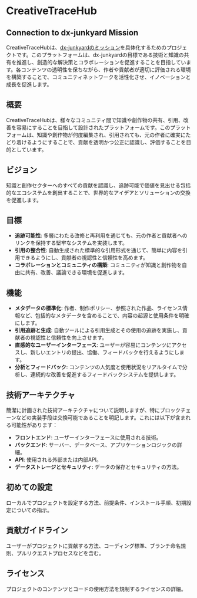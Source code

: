 # CreativeTraceHub

## Connection to dx-junkyard Mission

CreativeTraceHubは、[dx-junkyardのミッション](https://github.com/dx-junkyard/dx-junkyard-mission)を具体化するためのプロジェクトです。このプラットフォームは、dx-junkyardの目標である技術と知識の共有を推進し、創造的な解決策とコラボレーションを促進することを目指しています。各コンテンツの透明性を保ちながら、作者や貢献者が適切に評価される環境を構築することで、コミュニティネットワークを活性化させ、イノベーションと成長を促進します。


## 概要
CreativeTraceHubは、様々なコミュニティ間で知識や創作物の共有、引用、改善を容易にすることを目指して設計されたプラットフォームです。このプラットフォームは、知識や創作物が何度編集され、引用されても、元の作者に確実にたどり着けるようにすることで、貢献を透明かつ公正に認識し、評価することを目的としています。

## ビジョン
知識と創作セクターへのすべての貢献を認識し、追跡可能で価値を見出せる包括的なエコシステムを創出することで、世界的なアイデアとソリューションの交換を促進します。

## 目標
- **追跡可能性**: 多層にわたる改修と再利用を通じても、元の作者と貢献者へのリンクを保持する堅牢なシステムを実装します。
- **引用の整合性**: 自動生成された標準的な引用形式を通じて、簡単に内容を引用できるようにし、貢献者の視認性と信頼性を高めます。
- **コラボレーションとコミュニティの構築**: コミュニティが知識と創作物を自由に共有、改善、議論できる環境を促進します。

## 機能
- **メタデータの標準化**: 作者、制作ポリシー、参照された作品、ライセンス情報など、包括的なメタデータを含めることで、内容の起源と使用条件を明確にします。
- **引用追跡と生成**: 自動ツールによる引用生成とその使用の追跡を実施し、貢献者の視認性と信頼性を向上させます。
- **直感的なユーザーインターフェース**: ユーザーが容易にコンテンツにアクセスし、新しいエントリの提出、協働、フィードバックを行えるようにします。
- **分析とフィードバック**: コンテンツの人気度と使用状況をリアルタイムで分析し、連続的な改善を促進するフィードバックシステムを提供します。

## 技術アーキテクチャ
簡潔に計画された技術アーキテクチャについて説明しますが、特にブロックチェーンなどの実装手段は交換可能であることを明記します。これには以下が含まれる可能性があります：
- **フロントエンド**: ユーザーインターフェースに使用される技術。
- **バックエンド**: サーバー、データベース、アプリケーションロジックの詳細。
- **API**: 使用される外部または内部API。
- **データストレージとセキュリティ**: データの保存とセキュリティの方法。

## 初めての設定
ローカルでプロジェクトを設定する方法、前提条件、インストール手順、初期設定についての指示。

## 貢献ガイドライン
ユーザーがプロジェクトに貢献する方法、コーディング標準、ブランチ命名規則、プルリクエストプロセスなどを含む。

## ライセンス
プロジェクトのコンテンツとコードの使用方法を規制するライセンスの詳細。


